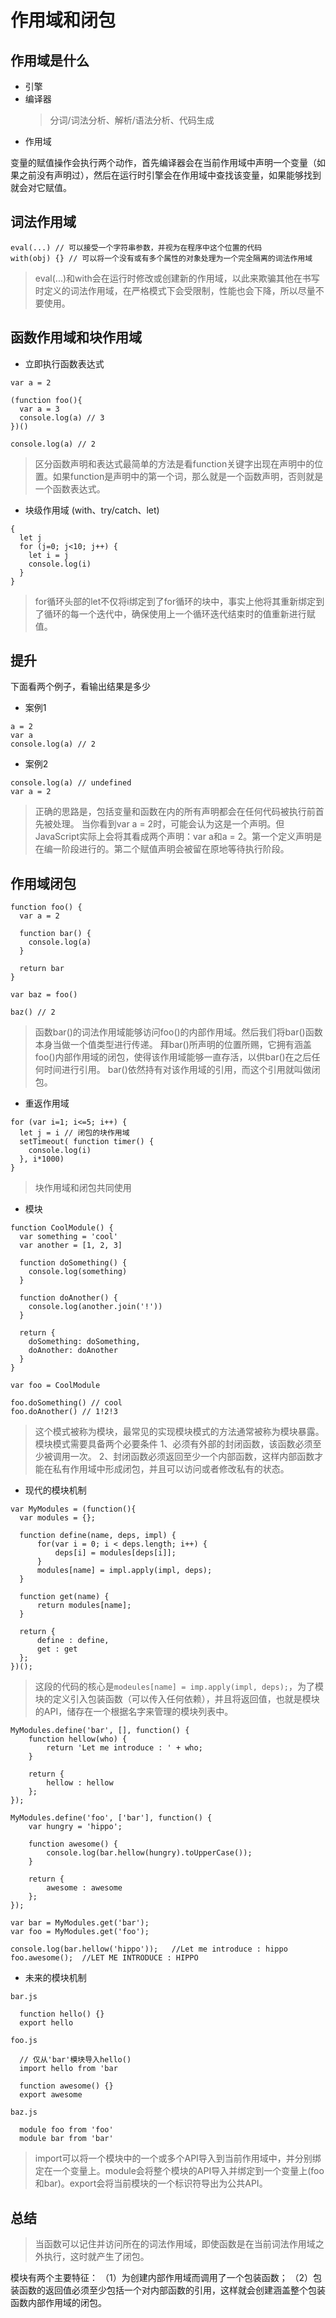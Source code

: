 # 作用域和闭包

## 作用域是什么

- 引擎
- 编译器
  > 分词/词法分析、解析/语法分析、代码生成
- 作用域

变量的赋值操作会执行两个动作，首先编译器会在当前作用域中声明一个变量（如果之前没有声明过），然后在运行时引擎会在作用域中查找该变量，如果能够找到就会对它赋值。

## 词法作用域

```
eval(...) // 可以接受一个字符串参数，并视为在程序中这个位置的代码
with(obj) {} // 可以将一个没有或有多个属性的对象处理为一个完全隔离的词法作用域
```
> eval(...)和with会在运行时修改或创建新的作用域，以此来欺骗其他在书写时定义的词法作用域，在严格模式下会受限制，性能也会下降，所以尽量不要使用。

## 函数作用域和块作用域

- 立即执行函数表达式

```
var a = 2

(function foo(){
  var a = 3
  console.log(a) // 3
})()

console.log(a) // 2
```

> 区分函数声明和表达式最简单的方法是看function关键字出现在声明中的位置。如果function是声明中的第一个词，那么就是一个函数声明，否则就是一个函数表达式。

- 块级作用域 (with、try/catch、let)

```
{
  let j
  for (j=0; j<10; j++) {
    let i = j
    console.log(i)
  }
}
```
> for循环头部的let不仅将i绑定到了for循环的块中，事实上他将其重新绑定到了循环的每一个迭代中，确保使用上一个循环迭代结束时的值重新进行赋值。

## 提升

下面看两个例子，看输出结果是多少
- 案例1
```
a = 2
var a
console.log(a) // 2
```
- 案例2
```
console.log(a) // undefined
var a = 2
```

> 正确的思路是，包括变量和函数在内的所有声明都会在任何代码被执行前首先被处理。
当你看到var a = 2时，可能会认为这是一个声明。但JavaScript实际上会将其看成两个声明：var a和a = 2。第一个定义声明是在编一阶段进行的。第二个赋值声明会被留在原地等待执行阶段。

## 作用域闭包

```
function foo() {
  var a = 2

  function bar() {
    console.log(a)
  }

  return bar
}

var baz = foo()

baz() // 2
```

> 函数bar()的词法作用域能够访问foo()的内部作用域。然后我们将bar()函数本身当做一个值类型进行传递。
拜bar()所声明的位置所赐，它拥有涵盖foo()内部作用域的闭包，使得该作用域能够一直存活，以供bar()在之后任何时间进行引用。
bar()依然持有对该作用域的引用，而这个引用就叫做闭包。

- 重返作用域
```
for (var i=1; i<=5; i++) {
  let j = i // 闭包的块作用域
  setTimeout( function timer() {
    console.log(i)
  }, i*1000)
}
```
> 块作用域和闭包共同使用

- 模块

```
function CoolModule() {
  var something = 'cool'
  var another = [1, 2, 3]

  function doSomething() {
    console.log(something)
  }

  function doAnother() {
    console.log(another.join('!'))
  }

  return {
    doSomething: doSomething,
    doAnother: doAnother
  }
}

var foo = CoolModule

foo.doSomething() // cool
foo.doAnother() // 1!2!3
```

> 这个模式被称为模块，最常见的实现模块模式的方法通常被称为模块暴露。模块模式需要具备两个必要条件
1、必须有外部的封闭函数，该函数必须至少被调用一次。
2、封闭函数必须返回至少一个内部函数，这样内部函数才能在私有作用域中形成闭包，并且可以访问或者修改私有的状态。

- 现代的模块机制

```
var MyModules = (function(){
  var modules = {};

  function define(name, deps, impl) {
      for(var i = 0; i < deps.length; i++) {
          deps[i] = modules[deps[i]];
      }
      modules[name] = impl.apply(impl, deps);
  }

  function get(name) {
      return modules[name];
  }

  return {
      define : define,
      get : get
  };
})();
```

> 这段的代码的核心是```modeules[name] = imp.apply(impl, deps);```，为了模块的定义引入包装函数（可以传入任何依赖），并且将返回值，也就是模块的API，储存在一个根据名字来管理的模块列表中。

```
MyModules.define('bar', [], function() {
    function hellow(who) {
        return 'Let me introduce : ' + who;
    }

    return {
        hellow : hellow
    };
});

MyModules.define('foo', ['bar'], function() {
    var hungry = 'hippo';

    function awesome() {
        console.log(bar.hellow(hungry).toUpperCase());
    }

    return {
        awesome : awesome
    };
});

var bar = MyModules.get('bar');
var foo = MyModules.get('foo');

console.log(bar.hellow('hippo'));   //Let me introduce : hippo
foo.awesome();  //LET ME INTRODUCE : HIPPO
```

- 未来的模块机制

```
bar.js
  
  function hello() {}
  export hello

foo.js

  // 仅从'bar'模块导入hello()
  import hello from 'bar

  function awesome() {}
  export awesome

baz.js

  module foo from 'foo'
  module bar from 'bar'
```

> import可以将一个模块中的一个或多个API导入到当前作用域中，并分别绑定在一个变量上。module会将整个模块的API导入并绑定到一个变量上(foo和bar)。export会将当前模块的一个标识符导出为公共API。

## 总结

> 当函数可以记住并访问所在的词法作用域，即使函数是在当前词法作用域之外执行，这时就产生了闭包。

模块有两个主要特征：
（1）为创建内部作用域而调用了一个包装函数；
（2）包装函数的返回值必须至少包括一个对内部函数的引用，这样就会创建涵盖整个包装函数内部作用域的闭包。